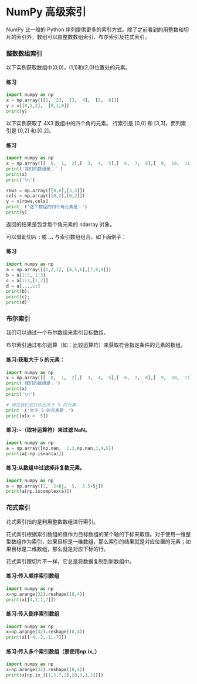 # NumPy 高级索引

NumPy 比一般的 Python 序列提供更多的索引方式。除了之前看到的用整数和切片的索引外，数组可以由整数数组索引、布尔索引及花式索引。

### 整数数组索引

以下实例获取数组中(0,0)，(1,1)和(2,0)位置处的元素。

#### 练习
```python
import numpy as np   
x = np.array([[1,  2],  [3,  4],  [5,  6]])  
y = x[[0,1,2],  [0,1,0]]
print(y)
```

以下实例获取了 4X3 数组中的四个角的元素。 行索引是 [0,0] 和 [3,3]，而列索引是 [0,2] 和 [0,2]。

#### 练习
```python
import numpy as np   
x = np.array([[  0,  1,  2],[  3,  4,  5],[  6,  7,  8],[  9,  10,  11]])   
print('我们的数组是：' ) 
print(x) 
print('\n') 

rows = np.array([[0,0],[3,3]]) 
cols = np.array([[0,2],[0,2]])
y = x[rows,cols]  
print  ('这个数组的四个角元素是：') 
print(y)
```
返回的结果是包含每个角元素的 ndarray 对象。

可以借助切片 **:** 或 **…** 与索引数组组合。如下面例子：

#### 练习
```python
import numpy as np  
a = np.array([[1,2,3], [4,5,6],[7,8,9]]) 
b = a[1:3, 1:3] 
c = a[1:3,[1,2]] 
d = a[...,1:] 
print(b); 
print(c); 
print(d)
```

### 布尔索引

我们可以通过一个布尔数组来索引目标数组。

布尔索引通过布尔运算（如：比较运算符）来获取符合指定条件的元素的数组。

#### 练习:获取大于 5 的元素：
```python
import numpy as np   
x = np.array([[  0,  1,  2],[  3,  4,  5],[  6,  7,  8],[  9,  10,  11]])   
print('我们的数组是：') 
print(x)
print('\n') 

# 现在我们会打印出大于 5 的元素
print  ('大于 5 的元素是：') 
print(x[x >  5])
```

#### 练习:**~**（取补运算符）来过滤 NaN。
```python
import numpy as np
a = np.array([np.nan,  1,2,np.nan,3,4,5])
print(a[~np.isnan(a)])
```

#### 练习:从数组中过滤掉非复数元素。
```python
import numpy as np
a = np.array([1,  2+6j,  5,  3.5+5j])
print(a[np.iscomplex(a)])
```

### 花式索引

花式索引指的是利用整数数组进行索引。

花式索引根据索引数组的值作为目标数组的某个轴的下标来取值。对于使用一维整型数组作为索引，如果目标是一维数组，那么索引的结果就是对应位置的元素；如果目标是二维数组，那么就是对应下标的行。

花式索引跟切片不一样，它总是将数据复制到新数组中。

#### 练习:传入顺序索引数组
```python
import numpy as np
x=np.arange(32).reshape((8,4))
print(x[[4,2,1,7]])
```

#### 练习:传入倒序索引数组
```python
import numpy as np   
x=np.arange(32).reshape((8,4)) 
print(x[[-4,-2,-1,-7]])
```

#### 练习:传入多个索引数组（要使用np.ix_）
```python
import numpy as np   
x=np.arange(32).reshape((8,4)) 
print(x[np.ix_([1,5,7,2],[0,3,1,2])])
```